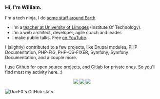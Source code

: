 ### Hi, I'm William.

I'm a tech ninja, I do [some stuff around Earth](https://www.linkedin.com/in/williampinaud).
- I'm a [teacher at University of Limoges](https://www.unilim.fr/annuaire/) (Institute Of Technology).
- I'm a web architect, developer, agile coach and leader.
- I make public talks. Free [on YouTube](https://www.youtube.com/playlist?list=PLXi0A3nKmOU-NWDzbU85alWE5Ne4tElBi).

I (slightly) contributed to a few projects, like Drupal modules, PHP Documentation, PHP-FIG, PHP-CS-FIXER, Symfony, Symfony Documentation, and a couple more.

I use Github for open source projects, and Gitlab for private ones. So you'll find most my activity here. :)

<p align="center">
  <a href="https://linktr.ee/DocFX" title="More about me and my projects">
    <img src="https://skillicons.dev/icons?i=php,go,html,css,js,jquery,md,mysql,nodejs,postgres,py,redis,regex,sass,tailwind,wordpress" />
    <img src="https://skillicons.dev/icons?i=ansible,git,docker,vim,aws,bash,css,idea,linux,nginx" />
    <img src="https://skillicons.dev/icons?i=ae,ps,pr,svg" />
  </a>
</p>

![DocFX's GitHub stats](https://github-readme-stats.vercel.app/api?username=DocFX&count_private=true)
